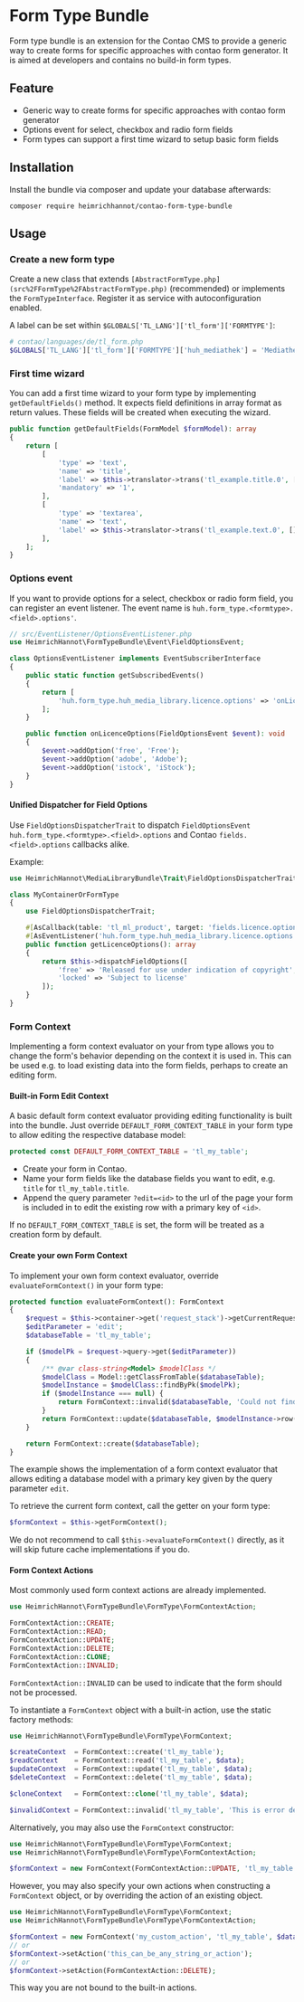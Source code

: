 # Form Type Bundle

Form type bundle is an extension for the Contao CMS to provide a generic way to create forms for specific approaches with contao form generator. 
It is aimed at developers and contains no build-in form types.

## Feature
* Generic way to create forms for specific approaches with contao form generator
* Options event for select, checkbox and radio form fields
* Form types can support a first time wizard to setup basic form fields

## Installation

Install the bundle via composer and update your database afterwards:

```
composer require heimrichhannot/contao-form-type-bundle
```

## Usage

### Create a new form type

Create a new class that extends `[AbstractFormType.php](src%2FFormType%2FAbstractFormType.php)` (recommended) or implements the `FormTypeInterface`. Register it as service with autoconfiguration enabled.

A label can be set within `$GLOBALS['TL_LANG']['tl_form']['FORMTYPE']`:

```php
# contao/languages/de/tl_form.php
$GLOBALS['TL_LANG']['tl_form']['FORMTYPE']['huh_mediathek'] = 'Mediathek';
```

### First time wizard

You can add a first time wizard to your form type by implementing `getDefaultFields()` method.
It expects field definitions in array format as return values. 
These fields will be created when executing the wizard.

```php
public function getDefaultFields(FormModel $formModel): array
{
    return [
        [
            'type' => 'text',
            'name' => 'title',
            'label' => $this->translator->trans('tl_example.title.0', [], 'contao_tl_example'),
            'mandatory' => '1',
        ],
        [
            'type' => 'textarea',
            'name' => 'text',
            'label' => $this->translator->trans('tl_example.text.0', [], 'contao_tl_example'),
        ],
    ];
}
```

### Options event

If you want to provide options for a select, checkbox or radio form field, you can register an event listener. 
The event name is `huh.form_type.<formtype>.<field>.options'`.

```php
// src/EventListener/OptionsEventListener.php
use HeimrichHannot\FormTypeBundle\Event\FieldOptionsEvent;

class OptionsEventListener implements EventSubscriberInterface
{
    public static function getSubscribedEvents()
    {
        return [
            'huh.form_type.huh_media_library.licence.options' => 'onLicenceOptions',
        ];
    }

    public function onLicenceOptions(FieldOptionsEvent $event): void
    {
        $event->addOption('free', 'Free');
        $event->addOption('adobe', 'Adobe');
        $event->addOption('istock', 'iStock');
    }
}
```

#### Unified Dispatcher for Field Options

Use `FieldOptionsDispatcherTrait` to dispatch `FieldOptionsEvent` `huh.form_type.<formtype>.<field>.options` and Contao `fields.<field>.options` callbacks alike.


Example:
```php
use HeimrichHannot\MediaLibraryBundle\Trait\FieldOptionsDispatcherTrait;

class MyContainerOrFormType
{
    use FieldOptionsDispatcherTrait;

    #[AsCallback(table: 'tl_ml_product', target: 'fields.licence.options')]
    #[AsEventListener('huh.form_type.huh_media_library.licence.options')]
    public function getLicenceOptions(): array
    {
        return $this->dispatchFieldOptions([
            'free' => 'Released for use under indication of copyright',
            'locked' => 'Subject to license'
        ]);
    }
}
```

### Form Context

Implementing a form context evaluator on your from type allows you to change the form's behavior depending on the context it is used in.
This can be used e.g. to load existing data into the form fields, perhaps to create an editing form.

#### Built-in Form Edit Context

A basic default form context evaluator providing editing functionality is built into the bundle.
Just override `DEFAULT_FORM_CONTEXT_TABLE` in your form type to allow editing the respective database model:
```php
protected const DEFAULT_FORM_CONTEXT_TABLE = 'tl_my_table';
```

* Create your form in Contao.
* Name your form fields like the database fields you want to edit, e.g. `title` for `tl_my_table.title`.
* Append the query parameter `?edit=<id>` to the url of the page your form is included in to edit the existing row with a primary key of `<id>`.

If no `DEFAULT_FORM_CONTEXT_TABLE` is set, the form will be treated as a creation form by default.

#### Create your own Form Context

To implement your own form context evaluator, override `evaluateFormContext()` in your form type:
```php
protected function evaluateFormContext(): FormContext
{
    $request = $this->container->get('request_stack')->getCurrentRequest();
    $editParameter = 'edit';
    $databaseTable = 'tl_my_table';

    if ($modelPk = $request->query->get($editParameter))
    {
        /** @var class-string<Model> $modelClass */
        $modelClass = Model::getClassFromTable($databaseTable);
        $modelInstance = $modelClass::findByPk($modelPk);
        if ($modelInstance === null) {
            return FormContext::invalid($databaseTable, 'Could not find object.');
        }
        return FormContext::update($databaseTable, $modelInstance->row());
    }

    return FormContext::create($databaseTable);
}
```

The example shows the implementation of a form context evaluator that allows editing a database model with a primary key given by the query parameter `edit`.

To retrieve the current form context, call the getter on your form type:
```php
$formContext = $this->getFormContext();
```

We do not recommend to call `$this->evaluateFormContext()` directly, as it will skip future cache implementations if you do.

#### Form Context Actions

Most commonly used form context actions are already implemented.

```php
use HeimrichHannot\FormTypeBundle\FormType\FormContextAction;

FormContextAction::CREATE;
FormContextAction::READ;
FormContextAction::UPDATE;
FormContextAction::DELETE;
FormContextAction::CLONE;
FormContextAction::INVALID;
```

`FormContextAction::INVALID` can be used to indicate that the form should not be processed.

To instantiate a `FormContext` object with a built-in action, use the static factory methods:

```php
use HeimrichHannot\FormTypeBundle\FormType\FormContext;

$createContext  = FormContext::create('tl_my_table');
$readContext    = FormContext::read('tl_my_table', $data);
$updateContext  = FormContext::update('tl_my_table', $data);
$deleteContext  = FormContext::delete('tl_my_table', $data);

$cloneContext   = FormContext::clone('tl_my_table', $data);

$invalidContext = FormContext::invalid('tl_my_table', 'This is error detail.', $additionalData ?? []);
```

Alternatively, you may also use the `FormContext` constructor:

```php
use HeimrichHannot\FormTypeBundle\FormType\FormContext;
use HeimrichHannot\FormTypeBundle\FormType\FormContextAction;

$formContext = new FormContext(FormContextAction::UPDATE, 'tl_my_table', $data);
```


However, you may also specify your own actions when constructing a `FormContext` object, or by overriding the action of an existing object.

```php
use HeimrichHannot\FormTypeBundle\FormType\FormContext;
use HeimrichHannot\FormTypeBundle\FormType\FormContextAction;

$formContext = new FormContext('my_custom_action', 'tl_my_table', $data);
// or
$formContext->setAction('this_can_be_any_string_or_action');
// or
$formContext->setAction(FormContextAction::DELETE);
```

This way you are not bound to the built-in actions.
